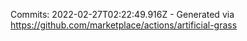 Commits: 2022-02-27T02:22:49.916Z - Generated via https://github.com/marketplace/actions/artificial-grass
<br>
